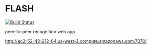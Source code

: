 # FLASH
[![Build Status](http://ec2-52-42-212-64.us-west-2.compute.amazonaws.com:8080/buildStatus/icon?job=FLASH)](http://ec2-52-42-212-64.us-west-2.compute.amazonaws.com:8080/job/FLASH)

peer-to-peer recognition web app

http://ec2-52-42-212-64.us-west-2.compute.amazonaws.com:7070/
